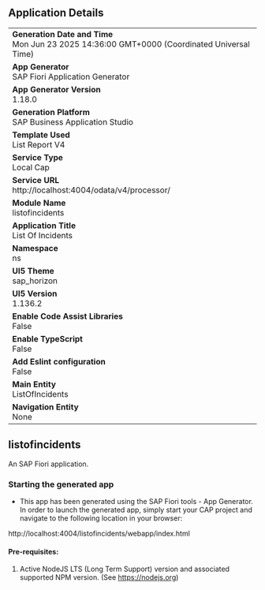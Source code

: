 ## Application Details
|               |
| ------------- |
|**Generation Date and Time**<br>Mon Jun 23 2025 14:36:00 GMT+0000 (Coordinated Universal Time)|
|**App Generator**<br>SAP Fiori Application Generator|
|**App Generator Version**<br>1.18.0|
|**Generation Platform**<br>SAP Business Application Studio|
|**Template Used**<br>List Report V4|
|**Service Type**<br>Local Cap|
|**Service URL**<br>http://localhost:4004/odata/v4/processor/|
|**Module Name**<br>listofincidents|
|**Application Title**<br>List Of Incidents|
|**Namespace**<br>ns|
|**UI5 Theme**<br>sap_horizon|
|**UI5 Version**<br>1.136.2|
|**Enable Code Assist Libraries**<br>False|
|**Enable TypeScript**<br>False|
|**Add Eslint configuration**<br>False|
|**Main Entity**<br>ListOfIncidents|
|**Navigation Entity**<br>None|

## listofincidents

An SAP Fiori application.

### Starting the generated app

-   This app has been generated using the SAP Fiori tools - App Generator. In order to launch the generated app, simply start your CAP project and navigate to the following location in your browser:

http://localhost:4004/listofincidents/webapp/index.html

#### Pre-requisites:

1. Active NodeJS LTS (Long Term Support) version and associated supported NPM version.  (See https://nodejs.org)

